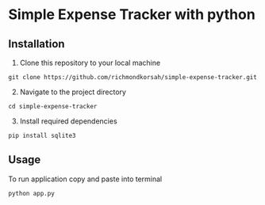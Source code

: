 ﻿# Simple Expense Tracker with python

## Installation
1. Clone this repository to your local machine

```
git clone https://github.com/richmondkorsah/simple-expense-tracker.git
```

2. Navigate to the project directory

```
cd simple-expense-tracker
```

3. Install required dependencies

```
pip install sqlite3
```

## Usage
To run application copy and paste into terminal

```
python app.py
```
